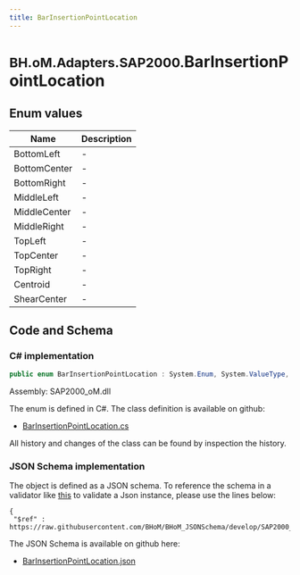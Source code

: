 ```yaml
---
title: BarInsertionPointLocation
---
```


# <small>BH.oM.Adapters.SAP2000.</small>**BarInsertionPointLocation**



## Enum values

| Name            | Description                                                    |
|-----------------|----------------------------------------------------------------|
| BottomLeft |  -  |
| BottomCenter |  -  |
| BottomRight |  -  |
| MiddleLeft |  -  |
| MiddleCenter |  -  |
| MiddleRight |  -  |
| TopLeft |  -  |
| TopCenter |  -  |
| TopRight |  -  |
| Centroid |  -  |
| ShearCenter |  -  |


## Code and Schema

### C# implementation

``` C# title="C#"
public enum BarInsertionPointLocation : System.Enum, System.ValueType, System.IComparable, System.ISpanFormattable, System.IFormattable, System.IConvertible
```

Assembly: SAP2000_oM.dll

The enum is defined in C#. The class definition is available on github:

- [BarInsertionPointLocation.cs](https://github.com/BHoM/SAP2000_Toolkit/blob/develop/SAP2000_oM/Enums\BarInsertionPointLocation.cs)

All history and changes of the class can be found by inspection the history.
### JSON Schema implementation

The object is defined as a JSON schema. To reference the schema in a validator like [this](https://www.jsonschemavalidator.net/) to validate a Json instance, please use the lines below:

``` { .json .copy .select } title="JSON Schema"
{
 "$ref" : https://raw.githubusercontent.com/BHoM/BHoM_JSONSchema/develop/SAP2000_oM/BarInsertionPointLocation.json}
```

The JSON Schema is available on github here:

- [BarInsertionPointLocation.json](https://github.com/BHoM/BHoM_JSONSchema/blob/develop/SAP2000_oM/BarInsertionPointLocation.json)
